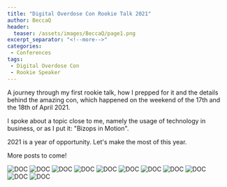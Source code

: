 ```yaml
---
title: "Digital Overdose Con Rookie Talk 2021"
author: BeccaQ
header:
  teaser: /assets/images/BeccaQ/page1.png
excerpt_separator: "<!--more-->"
categories:
 - Conferences
tags:
 - Digital Overdose Con 
 - Rookie Speaker
---
```

A journey through my first rookie talk, how I prepped for it and the details behind the amazing con, which happened on the weekend of the 17th and the 18th of April 2021.

I spoke about a topic close to me, namely the usage of technology in business, or as I put it: "Bizops in Motion".

2021 is a year of opportunity. Let's make the most of this year.

More posts to come!
<!--more-->

![DOC](/assets/images/BeccaQ/page1.png)
![DOC](/assets/images/BeccaQ/page2.png)
![DOC](/assets/images/BeccaQ/page3.png)
![DOC](/assets/images/BeccaQ/page4.png)
![DOC](/assets/images/BeccaQ/page5.png)
![DOC](/assets/images/BeccaQ/page6.png)
![DOC](/assets/images/BeccaQ/page7.png)
![DOC](/assets/images/BeccaQ/page8.png)
![DOC](/assets/images/BeccaQ/page9.png)
![DOC](/assets/images/BeccaQ/page10.png)
![DOC](/assets/images/BeccaQ/page11.png)
